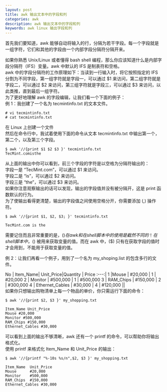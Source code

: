```yaml
---
layout: post
title: awk 输出文本中的字段和列
categories: awk
description: awk 输出文本中的字段和列
keywords: awk linux 输出字段和列
---
```


首先我们要知道，awk 能够自动将输入的行，分隔为若干字段。每一个字段就是一组字符，它们和其他的字段由一个内部字段分隔符分隔开来。  

如果你熟悉 Unix/Linux 或者懂得 bash shell 编程，那么你应该知道什么是内部字段分隔符（IFS）变量。awk 中默认的 IFS 是制表符和空格。    
awk 中的字段分隔符的工作原理如下：当读到一行输入时，将它按照指定的 IFS 分割为不同字段，第一组字符就是字段一，可以通过 $1 来访问，第二组字符就是字段二，可以通过 $2 来访问，第三组字符就是字段三，可以通过 $3 来访问，以此类推，直到最后一组字符。  
为了更好地理解 awk 的字段编辑，让我们看一个下面的例子：    
例 1：我创建了一个名为 tecmintinfo.txt 的文本文件。    
```
# vi tecmintinfo.txt
# cat tecmintinfo.txt
```
在 Linux 上创建一个文件  
然后在命令行中，我试着使用下面的命令从文本 tecmintinfo.txt 中输出第一个，第二个，以及第三个字段。  
```
$ awk '//{print $1 $2 $3 }' tecmintinfo.txt
TecMint.comisthe
```
从上面的输出中你可以看到，前三个字段的字符是以空格为分隔符输出的：  
字段一是 “TecMint.com”，可以通过 $1 来访问。  
字段二是 “is”，可以通过 $2 来访问。  
字段三是 “the”，可以通过 $3 来访问。  
如果你注意观察输出的话可以发现，输出的字段值并没有被分隔开，这是 print 函数默认的行为。  
为了使输出看得更清楚，输出的字段值之间使用空格分开，你需要添加 (,) 操作符。  
```
$ awk '//{print $1, $2, $3; }' tecmintinfo.txt

TecMint.com is the
```
需要记住而且非常重要的是，($) 在 awk 和在 shell 脚本中的使用是截然不同的！
在 shell 脚本中，($) 被用来获取变量的值。而在 awk 中，($) 只有在获取字段的值时才会用到，不能用于获取变量的值。

例 2：让我们再看一个例子，用到了一个名为 my_shoping.list 的包含多行的文件。

No   | Item_Name| Unit_Price|Quantity  | Price
:---:|
1     |Mouse         |            #20,000   |  1   |        #20,000
2   |  Monitor |                  #500,000  |  1   |        #500,000
3   |  RAM_Chips  |               #150,000   | 2    |       #300,000
4   |  Ethernet_Cables  |         #30,000  |   4        |   #120,000     ||   
如果你只想输出购物清单上每一个物品的单价，你只需运行下面的命令：
```
$ awk '//{print $2, $3 }' my_shopping.txt

Item_Name Unit_Price  
Mouse #20,000  
Monitor #500,000  
RAM_Chips #150,000  
Ethernet_Cables #30,000  
```
可以看到上面的输出不够清晰，awk 还有一个 printf 的命令，可以帮助你将输出格式化。  
使用 printf 来格式化 Item_Name 和 Unit_Price 的输出：
```
$ awk '//{printf "%-10s %s/n",$2, $3 }' my_shopping.txt

Item_Name  Unit_Price
Mouse      #20,000
Monitor    #500,000
RAM_Chips  #150,000
Ethernet_Cables #30,000
```
